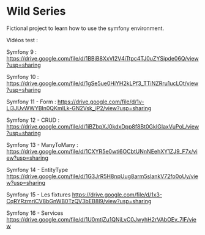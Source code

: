 # Wild Series 
Fictional project to learn how to use the symfony environment.

Vidéos test :

Symfony 9 :
https://drive.google.com/file/d/1BBjB8XxVI2V4iTtpc4TJ0uZYSipde06Q/view?usp=sharing

Symfony 10 :
https://drive.google.com/file/d/1gSe5ue0HiYH2kLPf3_TTiNZRru1ucLOt/view?usp=sharing

Symfony 11 - Form :
https://drive.google.com/file/d/1v-Li3JUvWWYBln0QKmILk-GN2Vsk_jP2/view?usp=sharing

Symfony 12 - CRUD :
https://drive.google.com/file/d/1iBZbpXJ0kdxDpp8f8Bt0GkIGIaxVuPoL/view?usp=sharing

Symfony 13 - ManyToMany :
https://drive.google.com/file/d/1CXYR5e0wti6OCbtUNnNEehXY1ZJ9_F7x/view?usp=sharing

Symfony 14 - EntityType
https://drive.google.com/file/d/1G3JrR5H8npUug8arm5slankV72fo0oUy/view?usp=sharing

Symfony 15 - Les fixtures 
https://drive.google.com/file/d/1x3-CqRYRzmriCV8bGnWB0TzQV3bEB8l9/view?usp=sharing

 Symfony 16 - Services
 https://drive.google.com/file/d/1U0mtjZu1QNjLvC0JwyhH2rVAbOEv_7lF/view